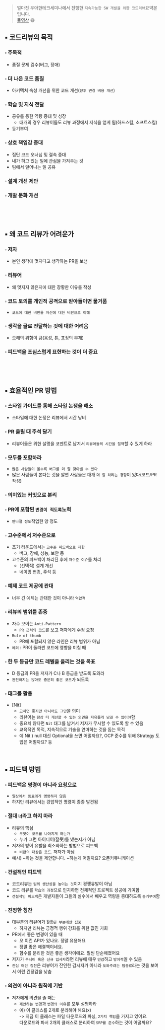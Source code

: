 > 얼마전 우아한테크세미나에서 진행한 `지속가능한 SW 개발을 위한 코드리뷰`요약본 입니다.<br>
> [풀영상](https://www.youtube.com/watch?v=ssDMIcPBqUE&t=5490s) :smile:

## :black_small_square: 코드리뷰의 목적
### :white_small_square: 주목적
- 품질 문제 검수(버그, 장애)
### :white_small_square: 더 나은 코드 품질
- 아키텍처 속성 개선을 위한 코드 개선(`향후 변경 비용 개선`)
### :white_small_square: 학습 및 지식 전달
- 공유를 통한 역량 증대 및 성장
    - 대개의 경우 리뷰어들도 리뷰 과정에서 지식을 얻게 됨(하드스킬, 소프트스킬)
- 동기부여
### :white_small_square: 상호 책임감 증대
- 집단 코드 오너십 및 결속 증대
- 내가 하고 있는 일에 관심을 가져주는 것
- 팀에서 일어나는 일 공유
### :white_small_square: 설계 개선 제안
### :white_small_square: 개발 문화 개선
<br><br><br>
## :black_small_square: 왜 코드 리뷰가 어려운가
### :white_small_square: 저자
- 본인 생각에 멋지다고 생각하는 PR을 보냄
### :white_small_square: 리뷰어
- 왜 멋지지 않은지에 대한 장황한 이유를 작성
### :white_small_square: 코드 토의를 개인적 공격으로 받아들이면 물거품
- `코드에 대한 비판을 자신에 대한 비판으로 이해`
### :white_small_square: 생각을 글로 전달하는 것에 대한 어려움
- 오해의 위험이 큼(음성, 톤, 표정의 부재)
### :white_small_square: 피드백을 조심스럽게 표현하는 것이 더 중요
<br><br><br>
## :black_small_square: 효율적인 PR 방법
### :white_small_square: 스타일 가이드를 통해 스타일 논쟁을 해소
- 스타일에 대한 논쟁은 리뷰에서 시간 낭비
### :white_small_square: PR 올릴 때 주석 달기
- 리뷰어들은 위한 설명을 코멘트로 남겨서 `리뷰어들의 시간을 절약`할 수 있게 하라
### :white_small_square: 모두를 포함하라
- `많은 사람들이 볼수록 버그를 더 잘 찾아낼 수 있다`
- 많은 사람들이 본다는 것을 알면 사람들은 대개 `더 잘 하려는 경향`이 있다(코드/PR 작성)
### :white_small_square: 의미있는 커밋으로 분리
### :white_small_square: PR에 포함된 `변경이 적도록`노력
- `반나절 정도`작업한 양 정도
### :white_small_square: 고수준에서 저수준으로
- 초기 라운드에서는 `고수준 피드백으로 제한`
    - 버그, 장애, 성능, 보안 등
- 고수준의 피드백이 처리된 후에 `저수준 이슈`를 처리
    - (선택적) 설계 개선
    - 네이밍 변경, 주석 등
### :white_small_square: 예제 코드 제공에 관대
- 너무 긴 예제는 관대한 것이 아니라 `억압적`
### :white_small_square: 리뷰의 범위를 존중
- 자주 보이는 `Anti-Pattern`
  - `PR 근처의 코드`를 보고 저자에게 수정 요청
- `Rule of thumb`
  - PR에 포함되지 않은 라인은 리뷰 범위가 아님
- `예외` : PR이 둘러싼 코드에 영향을 미칠 때
### :white_small_square: 한 두 등급만 코드 레벨을 올리는 것을 목표
- D 등급의 PR을 저자가 C나 B 등급을 받도록 도와라
- `완전하지는 않아도 충분히 좋은 코드`가 되도록
### :white_small_square: 태그를 활용
- [Nit]
    - `고치면 좋지만 아니어도 그만`을 의미
    - 리뷰어는 `항상 더 개선할 수 있는 의견을 자유롭게 남길 수 있어야`함
    - 중요치 않다면 `Nit` 태그를 남겨서 저자가 무시할 수 있도록 할 수 있음
    - 교육적인 목적, 지속적으로 기술을 연마하는 것을 돕는 목적
    - 예 Nit ) null 대신 Optional을 쓰면 어떨까요?, OCP 준수를 위해 Strategy 도입은 어떨까요? 등
<br><br><br>
## :black_small_square: 피드백 방법
### :white_small_square: 피드백은 명령이 아니라 요청으로
- `일상에서 동료에게 명령하지 않음`
- 하지만 리뷰에서는 강압적인 명령이 종종 발견됨
### :white_small_square: 절대 `너`라고 하지 마라
- 리뷰의 핵심
    - `무엇이 코드를 나아지게 하는가`
    - 누가 그런 아이디어(잘못)를 냈는지가 아님
- 저자의 방어 유발을 최소화하는 방법으로 피드백
    - `비판의 대상은 코드`. 저자가 아님
- 예시) ~하는 것을 제안합니다. ~하는게 어떨까요? 오픈커뮤니케이션
### :white_small_square: 건설적인 피드백
- 코드리뷰는 `팀의 생산성을 높이는 것`이지 경쟁유발이 아님
- 코드 리뷰를 `학습의 과정`으로 인지하면 전체적인 프로젝트 성공에 기여함
- `건설적인 피드백`은 개발자들이 그들의 실수에서 배우고 역량을 증대하도록 `동기부여`함
### :white_small_square: 진정한 칭찬
- 대부분의 리뷰어가 `잘못된 부분에만 집중`
    - 하지만 리뷰는 긍정적 행위 강화를 위한 값진 기회
- PR에서 좋은 변경이 있을 때
    - 오 이런 API가 있나요. 정말 유용해요
    - 정말 좋은 해결책이네요.
    - 함수를 분리한 것은 좋은 생각이에요. 훨씬 단순해졌어요
- 저자가 `주니어 혹은 신규 입사자`라면 리뷰에 매우 `민감`하고 `방어적`일 수 있음
- `진심 어린 칭찬`은 리뷰어가 잔인한 감시자가 아니라 `도와주려는 팀동료`라는 것을 보여서 이런 긴장감을 낮춤
### :white_small_square: 의견이 아니라 원칙에 기반
- 저자에게 의견을 줄 때는
    - `제안하는 변경`과 `변경의 이유`를 모두 설명하라
    - 예) 이 클래스를 2개로 분리해야 해요(x)<br>
    -> 지금 이 클래스는 파일 다운로드와 파싱, `2가지 책임`을 가지고 있어요.<br>
      다운로드와 파서 2개의 클래스로 분리하여 `SRP를 준수`하는 것이 어떨까요?

